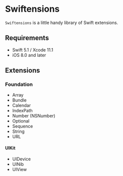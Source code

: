 # Swiftensions

`Swiftensions` is a little handy library of Swift extensions.


## Requirements
- Swift 5.1 / Xcode 11.1
- iOS 8.0 and later


## Extensions

### Foundation
- Array
- Bundle
- Calendar
- IndexPath
- Number (NSNumber)
- Optional
- Sequence
- String
- URL

#### UIKit
- UIDevice
- UINib
- UIView
